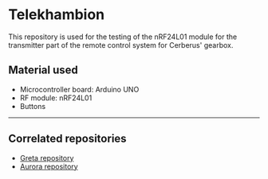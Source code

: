 # Telekhambion

This repository is used for the testing of the nRF24L01 module for the
transmitter part of the remote control system for Cerberus' gearbox.

## Material used

- Microcontroller board: Arduino UNO
- RF module: nRF24L01
- Buttons

---

## Correlated repositories

- [Greta repository](https://github.com/policumbent/greta)
- [Aurora repository](https://github.com/policumbent/aurora)